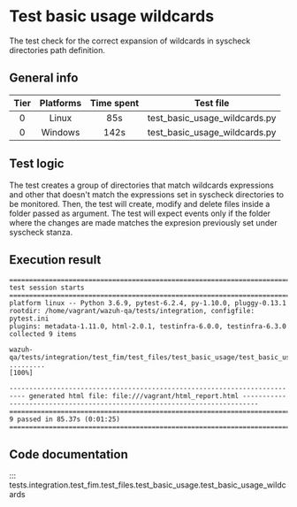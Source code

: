 # Test basic usage wildcards

The test check for the correct expansion of wildcards in syscheck directories path definition.

## General info

| Tier | Platforms | Time spent | Test file |
|:--:|:--:|:--:|:--:|
| 0 | Linux | 85s | test_basic_usage_wildcards.py
| 0 | Windows | 142s | test_basic_usage_wildcards.py

## Test logic

The test creates a group of directories that match wildcards expressions and other that
doesn't match the expressions set in syscheck directories to be monitored. Then, the test will create, modify and delete files inside a folder passed as argument. The test will expect events only if the folder where the changes are made matches the expresion previously set under syscheck stanza.

## Execution result

```
=========================================================================================== test session starts ===========================================================================================
platform linux -- Python 3.6.9, pytest-6.2.4, py-1.10.0, pluggy-0.13.1
rootdir: /home/vagrant/wazuh-qa/tests/integration, configfile: pytest.ini
plugins: metadata-1.11.0, html-2.0.1, testinfra-6.0.0, testinfra-6.3.0
collected 9 items

wazuh-qa/tests/integration/test_fim/test_files/test_basic_usage/test_basic_usage_wildcards.py .........                                                                                             [100%]

-------------------------------------------------------------------------- generated html file: file:///vagrant/html_report.html --------------------------------------------------------------------------
====================================================================================== 9 passed in 85.37s (0:01:25) =======================================================================================
```

## Code documentation

::: tests.integration.test_fim.test_files.test_basic_usage.test_basic_usage_wildcards
